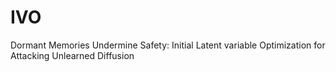 # IVO
Dormant Memories Undermine Safety: Initial Latent variable Optimization for Attacking Unlearned Diffusion

